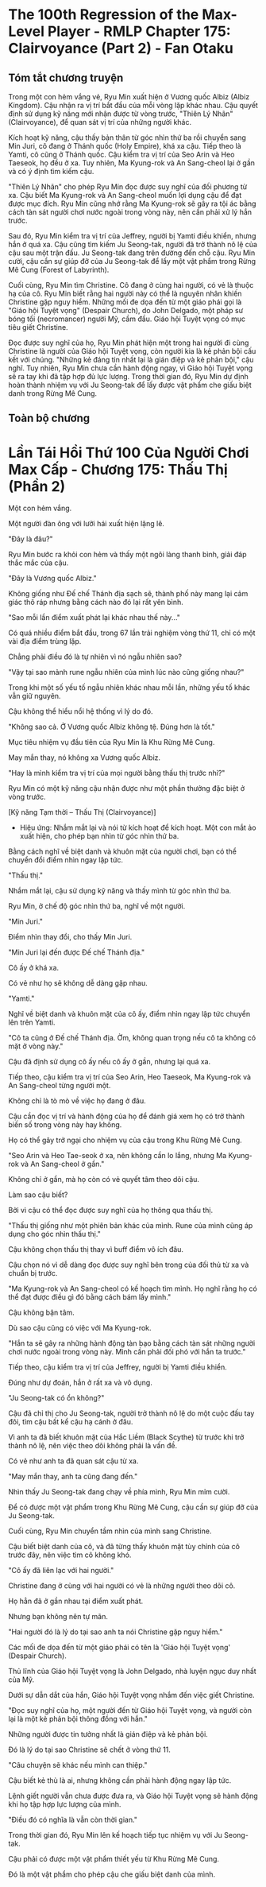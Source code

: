 # The 100th Regression of the Max-Level Player - RMLP Chapter 175: Clairvoyance (Part 2) - Fan Otaku

## Tóm tắt chương truyện

Trong một con hẻm vắng vẻ, Ryu Min xuất hiện ở Vương quốc Albiz (Albiz Kingdom). Cậu nhận ra vị trí bắt đầu của mỗi vòng lặp khác nhau. Cậu quyết định sử dụng kỹ năng mới nhận được từ vòng trước, "Thiên Lý Nhãn" (Clairvoyance), để quan sát vị trí của những người khác.

Kích hoạt kỹ năng, cậu thấy bản thân từ góc nhìn thứ ba rồi chuyển sang Min Juri, cô đang ở Thánh quốc (Holy Empire), khá xa cậu. Tiếp theo là Yamti, cô cũng ở Thánh quốc. Cậu kiểm tra vị trí của Seo Arin và Heo Taeseok, họ đều ở xa. Tuy nhiên, Ma Kyung-rok và An Sang-cheol lại ở gần và có ý định tìm kiếm cậu.

"Thiên Lý Nhãn" cho phép Ryu Min đọc được suy nghĩ của đối phương từ xa. Cậu biết Ma Kyung-rok và An Sang-cheol muốn lợi dụng cậu để đạt được mục đích. Ryu Min cũng nhớ rằng Ma Kyung-rok sẽ gây ra tội ác bằng cách tàn sát người chơi nước ngoài trong vòng này, nên cần phải xử lý hắn trước.

Sau đó, Ryu Min kiểm tra vị trí của Jeffrey, người bị Yamti điều khiển, nhưng hắn ở quá xa. Cậu cũng tìm kiếm Ju Seong-tak, người đã trở thành nô lệ của cậu sau một trận đấu. Ju Seong-tak đang trên đường đến chỗ cậu. Ryu Min cười, cậu cần sự giúp đỡ của Ju Seong-tak để lấy một vật phẩm trong Rừng Mê Cung (Forest of Labyrinth).

Cuối cùng, Ryu Min tìm Christine. Cô đang ở cùng hai người, có vẻ là thuộc hạ của cô. Ryu Min biết rằng hai người này có thể là nguyên nhân khiến Christine gặp nguy hiểm. Những mối đe dọa đến từ một giáo phái gọi là "Giáo hội Tuyệt vọng" (Despair Church), do John Delgado, một pháp sư bóng tối (necromancer) người Mỹ, cầm đầu. Giáo hội Tuyệt vọng có mục tiêu giết Christine.

Đọc được suy nghĩ của họ, Ryu Min phát hiện một trong hai người đi cùng Christine là người của Giáo hội Tuyệt vọng, còn người kia là kẻ phản bội cấu kết với chúng. "Những kẻ đáng tin nhất lại là gián điệp và kẻ phản bội," cậu nghĩ. Tuy nhiên, Ryu Min chưa cần hành động ngay, vì Giáo hội Tuyệt vọng sẽ ra tay khi đã tập hợp đủ lực lượng. Trong thời gian đó, Ryu Min dự định hoàn thành nhiệm vụ với Ju Seong-tak để lấy được vật phẩm che giấu biệt danh trong Rừng Mê Cung.

## Toàn bộ chương

# Lần Tái Hồi Thứ 100 Của Người Chơi Max Cấp - Chương 175: Thấu Thị (Phần 2)

Một con hẻm vắng.

Một người đàn ông với lưỡi hái xuất hiện lặng lẽ.

"Đây là đâu?"

Ryu Min bước ra khỏi con hẻm và thấy một ngôi làng thanh bình, giải đáp thắc mắc của cậu.

"Đây là Vương quốc Albiz."

Không giống như Đế chế Thánh địa sạch sẽ, thành phố này mang lại cảm giác thô ráp nhưng bằng cách nào đó lại rất yên bình.

"Sao mỗi lần điểm xuất phát lại khác nhau thế này..."

Có quá nhiều điểm bắt đầu, trong 67 lần trải nghiệm vòng thứ 11, chỉ có một vài địa điểm trùng lặp.

Chẳng phải điều đó là tự nhiên vì nó ngẫu nhiên sao?

"Vậy tại sao mảnh rune ngẫu nhiên của mình lúc nào cũng giống nhau?"

Trong khi một số yếu tố ngẫu nhiên khác nhau mỗi lần, những yếu tố khác vẫn giữ nguyên.

Cậu không thể hiểu nổi hệ thống vì lý do đó.

"Không sao cả. Ở Vương quốc Albiz không tệ. Đúng hơn là tốt."

Mục tiêu nhiệm vụ đầu tiên của Ryu Min là Khu Rừng Mê Cung.

May mắn thay, nó không xa Vương quốc Albiz.

"Hay là mình kiểm tra vị trí của mọi người bằng thấu thị trước nhỉ?"

Ryu Min có một kỹ năng cậu nhận được như một phần thưởng đặc biệt ở vòng trước.

[Kỹ năng Tạm thời – Thấu Thị (Clairvoyance)]

- Hiệu ứng: Nhắm mắt lại và nói từ kích hoạt để kích hoạt. Một con mắt ảo xuất hiện, cho phép bạn nhìn từ góc nhìn thứ ba.

Bằng cách nghĩ về biệt danh và khuôn mặt của người chơi, bạn có thể chuyển đổi điểm nhìn ngay lập tức.

"Thấu thị."

Nhắm mắt lại, cậu sử dụng kỹ năng và thấy mình từ góc nhìn thứ ba.

Ryu Min, ở chế độ góc nhìn thứ ba, nghĩ về một người.

"Min Juri."

Điểm nhìn thay đổi, cho thấy Min Juri.

"Min Juri lại đến được Đế chế Thánh địa."

Cô ấy ở khá xa.

Có vẻ như họ sẽ không dễ dàng gặp nhau.

"Yamti."

Nghĩ về biệt danh và khuôn mặt của cô ấy, điểm nhìn ngay lập tức chuyển lên trên Yamti.

"Cô ta cũng ở Đế chế Thánh địa. Ờm, không quan trọng nếu cô ta không có mặt ở vòng này."

Cậu đã định sử dụng cô ấy nếu cô ấy ở gần, nhưng lại quá xa.

Tiếp theo, cậu kiểm tra vị trí của Seo Arin, Heo Taeseok, Ma Kyung-rok và An Sang-cheol từng người một.

Không chỉ là tò mò về việc họ đang ở đâu.

Cậu cần đọc vị trí và hành động của họ để đánh giá xem họ có trở thành biến số trong vòng này hay không.

Họ có thể gây trở ngại cho nhiệm vụ của cậu trong Khu Rừng Mê Cung.

"Seo Arin và Heo Tae-seok ở xa, nên không cần lo lắng, nhưng Ma Kyung-rok và An Sang-cheol ở gần."

Không chỉ ở gần, mà họ còn có vẻ quyết tâm theo dõi cậu.

Làm sao cậu biết?

Bởi vì cậu có thể đọc được suy nghĩ của họ thông qua thấu thị.

"Thấu thị giống như một phiên bản khác của mình. Rune của mình cũng áp dụng cho góc nhìn thấu thị."

Cậu không chọn thấu thị thay vì buff điểm vô ích đâu.

Cậu chọn nó vì dễ dàng đọc được suy nghĩ bên trong của đối thủ từ xa và chuẩn bị trước.

"Ma Kyung-rok và An Sang-cheol có kế hoạch tìm mình. Họ nghĩ rằng họ có thể đạt được điều gì đó bằng cách bám lấy mình."

Cậu không bận tâm.

Dù sao cậu cũng có việc với Ma Kyung-rok.

"Hắn ta sẽ gây ra những hành động tàn bạo bằng cách tàn sát những người chơi nước ngoài trong vòng này. Mình cần phải đối phó với hắn ta trước."

Tiếp theo, cậu kiểm tra vị trí của Jeffrey, người bị Yamti điều khiển.

Đúng như dự đoán, hắn ở rất xa và vô dụng.

"Ju Seong-tak có ổn không?"

Cậu đã chỉ thị cho Ju Seong-tak, người trở thành nô lệ do một cuộc đấu tay đôi, tìm cậu bất kể cậu hạ cánh ở đâu.

Vì anh ta đã biết khuôn mặt của Hắc Liềm (Black Scythe) từ trước khi trở thành nô lệ, nên việc theo dõi không phải là vấn đề.

Có vẻ như anh ta đã quan sát cậu từ xa.

"May mắn thay, anh ta cũng đang đến."

Nhìn thấy Ju Seong-tak đang chạy về phía mình, Ryu Min mỉm cười.

Để có được một vật phẩm trong Khu Rừng Mê Cung, cậu cần sự giúp đỡ của Ju Seong-tak.

Cuối cùng, Ryu Min chuyển tầm nhìn của mình sang Christine.

Cậu biết biệt danh của cô, và đã từng thấy khuôn mặt tùy chỉnh của cô trước đây, nên việc tìm cô không khó.

"Cô ấy đã liên lạc với hai người."

Christine đang ở cùng với hai người có vẻ là những người theo dõi cô.

Họ hẳn đã ở gần nhau tại điểm xuất phát.

Nhưng bạn không nên tự mãn.

"Hai người đó là lý do tại sao anh ta nói Christine gặp nguy hiểm."

Các mối đe dọa đến từ một giáo phái có tên là 'Giáo hội Tuyệt vọng' (Despair Church).

Thủ lĩnh của Giáo hội Tuyệt vọng là John Delgado, nhà luyện ngục duy nhất của Mỹ.

Dưới sự dẫn dắt của hắn, Giáo hội Tuyệt vọng nhắm đến việc giết Christine.

"Đọc suy nghĩ của họ, một người đến từ Giáo hội Tuyệt vọng, và người còn lại là một kẻ phản bội thông đồng với hắn."

Những người được tin tưởng nhất là gián điệp và kẻ phản bội.

Đó là lý do tại sao Christine sẽ chết ở vòng thứ 11.

"Câu chuyện sẽ khác nếu mình can thiệp."

Cậu biết kẻ thù là ai, nhưng không cần phải hành động ngay lập tức.

Lệnh giết người vẫn chưa được đưa ra, và Giáo hội Tuyệt vọng sẽ hành động khi họ tập hợp lực lượng của mình.

"Điều đó có nghĩa là vẫn còn thời gian."

Trong thời gian đó, Ryu Min lên kế hoạch tiếp tục nhiệm vụ với Ju Seong-tak.

Cậu phải có được một vật phẩm thiết yếu từ Khu Rừng Mê Cung.

Đó là một vật phẩm cho phép cậu che giấu biệt danh của mình.